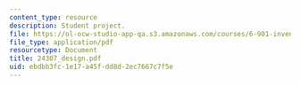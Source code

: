 ```yaml
---
content_type: resource
description: Student project.
file: https://ol-ocw-studio-app-qa.s3.amazonaws.com/courses/6-901-inventions-and-patents-fall-2005/ebdbb3fc1e17a45fdd8d2ec7667c7f5e_24307_design.pdf
file_type: application/pdf
resourcetype: Document
title: 24307_design.pdf
uid: ebdbb3fc-1e17-a45f-dd8d-2ec7667c7f5e
---
```

